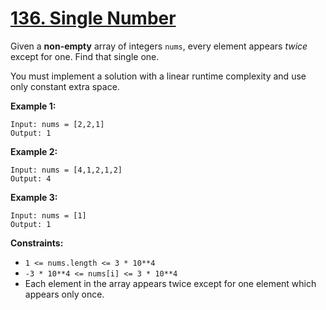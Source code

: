 # [136. Single Number](https://leetcode.com/problems/single-number/)

Given a **non-empty** array of integers `nums`, every element appears _twice_ except for one. Find that single one.

You must implement a solution with a linear runtime complexity and use only constant extra space.

**Example 1:**

    Input: nums = [2,2,1]
    Output: 1

**Example 2:**

    Input: nums = [4,1,2,1,2]
    Output: 4

**Example 3:**

    Input: nums = [1]
    Output: 1

**Constraints:**

- `1 <= nums.length <= 3 * 10**4`
- `-3 * 10**4 <= nums[i] <= 3 * 10**4`
- Each element in the array appears twice except for one element which appears only once.
